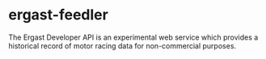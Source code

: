 # ergast-feedler
The Ergast Developer API is an experimental web service which provides a historical record of motor racing data for non-commercial purposes.
